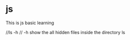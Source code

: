 # js
This is js basic learning
<br>

//ls -h
// -h show the all hidden files inside the directory ls

